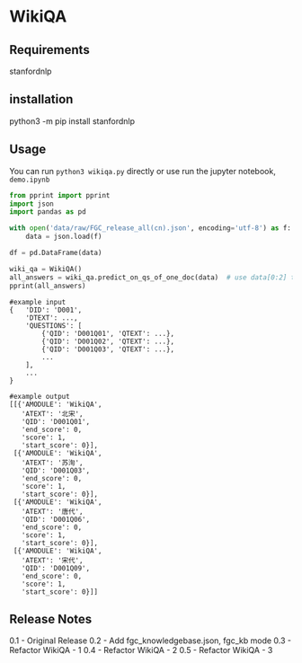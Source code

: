 # WikiQA
## Requirements
stanfordnlp

## installation
python3 -m pip install stanfordnlp

## Usage
You can run `python3 wikiqa.py` directly or use run the jupyter notebook, `demo.ipynb`

```python
from pprint import pprint
import json
import pandas as pd

with open('data/raw/FGC_release_all(cn).json', encoding='utf-8') as f:
	data = json.load(f)

df = pd.DataFrame(data)

wiki_qa = WikiQA()
all_answers = wiki_qa.predict_on_qs_of_one_doc(data)  # use data[0:2] to just answer the first two passages for the pilot run
pprint(all_answers)
```
```
#example input
{	'DID': 'D001',
	'DTEXT': ...,
	'QUESTIONS': [
		{'QID': 'D001Q01', 'QTEXT': ...},
		{'QID': 'D001Q02', 'QTEXT': ...},
		{'QID': 'D001Q03', 'QTEXT': ...},
		...
	],
	...
}
```
```
#example output
[[{'AMODULE': 'WikiQA',
   'ATEXT': '北宋',
   'QID': 'D001Q01',
   'end_score': 0,
   'score': 1,
   'start_score': 0}],
 [{'AMODULE': 'WikiQA',
   'ATEXT': '苏洵',
   'QID': 'D001Q03',
   'end_score': 0,
   'score': 1,
   'start_score': 0}],
 [{'AMODULE': 'WikiQA',
   'ATEXT': '唐代',
   'QID': 'D001Q06',
   'end_score': 0,
   'score': 1,
   'start_score': 0}],
 [{'AMODULE': 'WikiQA',
   'ATEXT': '宋代',
   'QID': 'D001Q09',
   'end_score': 0,
   'score': 1,
   'start_score': 0}]]
```

## Release Notes

0.1 - Original Release
0.2 - Add fgc_knowledgebase.json, fgc_kb mode
0.3 - Refactor WikiQA - 1 
0.4 - Refactor WikiQA - 2
0.5 - Refactor WikiQA - 3